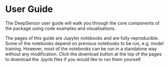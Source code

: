 # User Guide

The DeepSensor user guide will walk you through the core components of the package using
code examples and visualisations.

The pages of this guide are Jupyter notebooks and are fully-reproducible.
Some of the notebooks depend on previous notebooks to be run, e.g.  model training.
However, most of the notebooks can be run in a standalone way without any modification.
Click the download button at the top of the pages to download the .ipynb files
if you would like to run them yourself.

